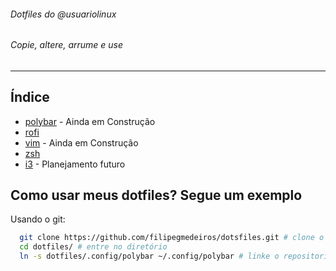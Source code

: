 
######                       Dotfiles do @usuariolinux                   
######                       Copie, altere, arrume e use


---------------------------------------------------------------------------------------------------------------------------------------------------------------------------------------



## Índice

* [polybar](https://github.com/filipegmedeiros/dotsfiles/tree/master/polybar) - Ainda em Construção 
* [rofi](https://github.com/filipegmedeiros/dotsfiles/tree/master/rofi) 
* [vim](https://github.com/filipegmedeiros/dotsfiles/tree/master/vim) - Ainda em Construção 
* [zsh](https://github.com/filipegmedeiros/dotsfiles/tree/master/zsh) 
* [i3](https://github.com/filipegmedeiros/dotsfiles/tree/master/i3) - Planejamento futuro 

## Como usar meus dotfiles? Segue um exemplo

Usando o git:
  ~~~ sh
    git clone https://github.com/filipegmedeiros/dotsfiles.git # clone o repositório
    cd dotfiles/ # entre no diretório
    ln -s dotfiles/.config/polybar ~/.config/polybar # linke o repositorio
  ~~~
